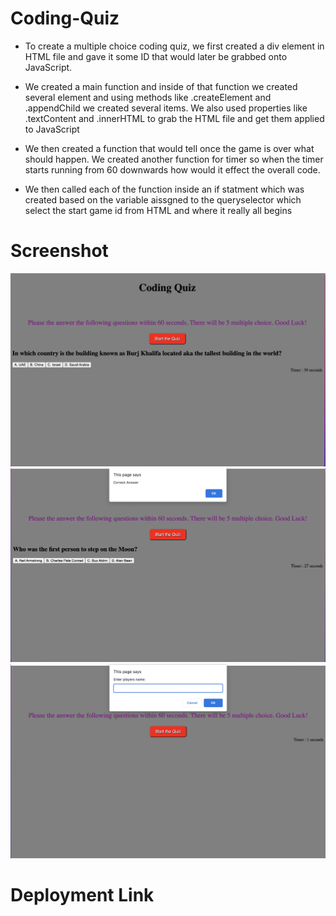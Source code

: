 # Coding-Quiz

* To create a multiple choice coding quiz, we first created a div element in HTML file and gave it some ID that would later be grabbed onto JavaScript.

* We created a main function and inside of that function we created several element and using methods like .createElement and .appendChild we created several items. We also used properties like .textContent and .innerHTML to grab the HTML file and get them applied to JavaScript

* We then created a function that would tell once the game is over what should happen. We created another function for timer so when the timer starts running from 60 downwards how would it effect the overall code. 

* We then called each of the function inside an if statment which was created based on the variable aissgned to the queryselector which select the start game id from HTML and where it really all begins

# Screenshot

![Getting Started](./Assets/Images/Screen%20Shot%202022-05-15%20at%207.38.31%20PM.png)
![Getting Started](./Assets/Images/Screen%20Shot%202022-05-15%20at%207.38.52%20PM.png)
![Getting Started](./Assets/Images/Screen%20Shot%202022-05-15%20at%207.45.19%20PM.png)


# Deployment Link


